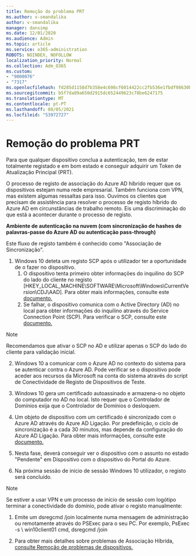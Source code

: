 ```yaml
---
title: Remoção do problema PRT
ms.author: v-smandalika
author: v-smandalika
manager: dansimp
ms.date: 12/01/2020
ms.audience: Admin
ms.topic: article
ms.service: o365-administration
ROBOTS: NOINDEX, NOFOLLOW
localization_priority: Normal
ms.collection: Adm_O365
ms.custom:
- "9000076"
- "7317"
ms.openlocfilehash: fd285d1158d7b358e4c698cf6014422cc2fb536e1fbdf98630bebda359f9c553
ms.sourcegitcommit: b5f7da89a650d2915dc652449623c78be6247175
ms.translationtype: MT
ms.contentlocale: pt-PT
ms.lasthandoff: 08/05/2021
ms.locfileid: "53972727"
---
```

# <a name="troubleshoot-prt-issue"></a>Remoção do problema PRT

Para que qualquer dispositivo conclua a autenticação, tem de estar totalmente registado e em bom estado e conseguir adquirir um Token de Atualização Principal (PRT).

O processo de registo de associação do Azure AD híbrido requer que os dispositivos estejam numa rede empresarial. Também funciona com VPN, mas existem algumas ressaltas para isso. Ouvimos os clientes que precisam de assistência para resolver o processo de registo híbrido do Azure AD em circunstâncias de trabalho remoto. Eis uma discriminação do que está a acontecer durante o processo de registo.

**Ambiente de autenticação na nuvem (com sincronização de hashes de palavras-passe do Azure AD ou autenticação pass-through)**

Este fluxo de registo também é conhecido como "Associação de Sincronização".

1. Windows 10 deteta um registo SCP após o utilizador ter a oportunidade de o fazer no dispositivo.
    1. O dispositivo tenta primeiro obter informações do inquilino do SCP do lado do cliente no registo [HKEY_LOCAL_MACHINE\SOFTWARE\Microsoft\Windows\CurrentVersion\CDJ\AAD]. Para obter mais informações, consulte este [documento.](https://docs.microsoft.com/azure/active-directory/devices/hybrid-azuread-join-control)
    2. Se falhar, o dispositivo comunica com o Active Directory (AD) no local para obter informações do inquilino através do Service Connection Point (SCP). Para verificar o SCP, consulte este [documento.](https://docs.microsoft.com/azure/active-directory/devices/hybrid-azuread-join-manual#configure-a-service-connection-point) 

> [!NOTE]
> Recomendamos que ativar o SCP no AD e utilizar apenas o SCP do lado do cliente para validação inicial.

2. Windows 10 a comunicar com o Azure AD no contexto do sistema para se autenticar contra o Azure AD. Pode verificar se o dispositivo pode aceder aos recursos da Microsoft na conta do sistema através do script de Conectividade de Registo de Dispositivos de Teste.

3. Windows 10 gera um certificado autoassinado e armazena-o no objeto do computador no AD no local. Isto requer que o Controlador de Domínios exija que o Controlador de Domínios o desloquem.

4. Um objeto de dispositivo com um certificado é sincronizado com o Azure AD através do Azure AD Ligação. Por predefinição, o ciclo de sincronização é a cada 30 minutos, mas depende da configuração do Azure AD Ligação. Para obter mais informações, consulte este [documento.](https://docs.microsoft.com/azure/active-directory/hybrid/how-to-connect-sync-configure-filtering#organizational-unitbased-filtering)

5. Nesta fase, deverá conseguir ver o dispositivo com o assunto no estado "Pendente" em Dispositivo com o dispositivo do Portal do Azure.

6. Na próxima sessão de início de sessão Windows 10 utilizador, o registo será concluído. 

> [!NOTE]
> Se estiver a usar VPN e um processo de início de sessão com logótipo terminar a conectividade do domínio, pode ativar o registo manualmente:
 1. Emite um dsregcmd /join localmente numa mensagem de administração ou remotamente através do PSExec para o seu PC. Por exemplo, PsExec -s \\ win10client01 cmd, dsregcmd /join

 2. Para obter mais detalhes sobre problemas de Associação Híbrida, [consulte Remoção de problemas de dispositivos.](https://techcommunity.microsoft.com/t5/azure-active-directory-identity/azure-ad-mailbag-frequent-questions-about-using-device-based/ba-p/1257344)
